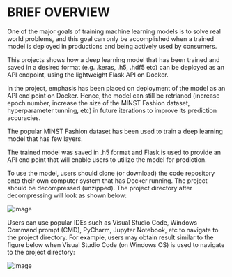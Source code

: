 # BRIEF OVERVIEW
One of the major goals of training machine learning models is to solve real world problems, and this goal can only be accomplished when a trained model is deployed in productions and being actively used by consumers. 

This projects shows how a deep learning model that has been trained and saved in a desired format (e.g. .keras, .h5, .hdf5 etc) can be deployed as an API endpoint, using the lightweight Flask API on Docker. 

In the project, emphasis has been placed on deployment of the model as an API end point on Docker. Hence, the model can still be retrianed (increase epoch number, increase the size of the MINST Fashion dataset, hyperparameter tunning, etc) in future iterations to improve its prediction accuracies. 

The popular MINST Fashion dataset has been used to train a deep learning model that has few layers. 

The trained model was saved in .h5 format and Flask is used to provide an API end point that will enable users to utilize the model for prediction. 

To use the model, users should clone (or download) the code repository onto their own computer system that has Docker running. The project should be decompressed (unzipped). The project directory after decompressing will look as shown below:


![image](https://github.com/user-attachments/assets/f18c09a9-92de-468f-8d6e-206aa3697d1f)

Users can use popular IDEs such as Visual Studio Code, Windows Command prompt (CMD), PyCharm, Jupyter Notebook, etc to navigate to the project directory. For example, users may obtain result similar to the figure below when Visual Studio Code (on Windows OS) is used to navigate to the project directory:


![image](https://github.com/user-attachments/assets/5a5d6af9-5129-415b-a78a-0156706f6de1)






